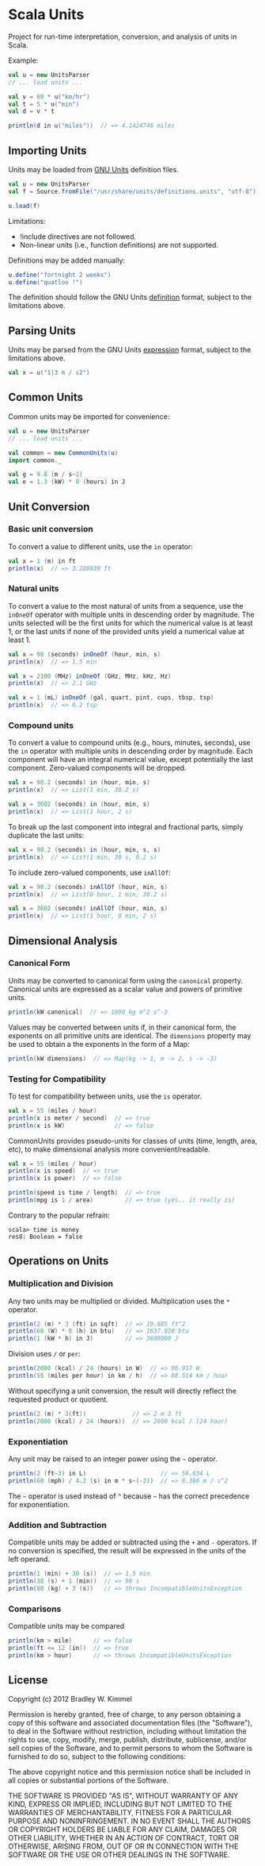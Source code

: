 Scala Units
===========

Project for run-time interpretation, conversion, and analysis of units
in Scala.

Example:

```scala
val u = new UnitsParser
// ... load units ...

val v = 80 * u("km/hr") 
val t = 5 * u("min")
val d = v * t

println(d in u("miles"))  // => 4.1424746 miles
```


Importing Units
---------------

Units may be loaded from [GNU Units](http://www.gnu.org/software/units/)
definition files.

```scala
val u = new UnitsParser
val f = Source.fromFile("/usr/share/units/definitions.units", "utf-8")

u.load(f)
```

Limitations:

  - !include directives are not followed.
  - Non-linear units (i.e., function definitions) are not supported.

Definitions may be added manually:

```scala
u.define("fortnight 2 weeks")
u.define("quatloo !")
```

The definition should follow the GNU Units
[definition](http://www.gnu.org/software/units/manual/units.html#Unit-Definitions)
format, subject to the limitations above.


Parsing Units
-------------

Units may be parsed from the GNU Units
[expression](http://www.gnu.org/software/units/manual/units.html#Unit-Expressions)
format, subject to the limitations above.

```scala
val x = u("1|3 m / s2")
```


Common Units
------------

Common units may be imported for convenience:

```scala
val u = new UnitsParser
// ... load units ...

val common = new CommonUnits(u)
import common._

val g = 9.8 (m / s~2)
val e = 1.3 (kW) * 8 (hours) in J
```


Unit Conversion
---------------

### Basic unit conversion

To convert a value to different units, use the `in` operator:

```scala
val x = 1 (m) in ft 
println(x)  // => 3.280839 ft
```

### Natural units

To convert a value to the most natural of units from a sequence, use
the `inOneOf` operator with multiple units in descending order by
magnitude.  The units selected will be the first units for which the
numerical value is at least 1, or the last units if none of the provided
units yield a numerical value at least 1.

```scala
val x = 90 (seconds) inOneOf (hour, min, s)
println(x)  // => 1.5 min

val x = 2100 (MHz) inOneOf (GHz, MHz, kHz, Hz)
println(x)  // => 2.1 GHz

val x = 1 (mL) inOneOf (gal, quart, pint, cups, tbsp, tsp)
println(x)  // => 0.2 tsp
```

### Compound units

To convert a value to compound units (e.g., hours, minutes, seconds),
use the `in` operator with multiple units in descending order by
magnitude.  Each component will have an integral numerical value, except
potentially the last component.  Zero-valued components will be dropped.

```scala
val x = 90.2 (seconds) in (hour, min, s)
println(x)  // => List(1 min, 30.2 s)

val x = 3602 (seconds) in (hour, min, s)
println(x)  // => List(1 hour, 2 s)
```

To break up the last component into integral and fractional parts,
simply duplicate the last units:

```scala
val x = 90.2 (seconds) in (hour, min, s, s)
println(x)  // => List(1 min, 30 s, 0.2 s)
```

To include zero-valued components, use `inAllOf`:

```scala
val x = 90.2 (seconds) inAllOf (hour, min, s)
println(x)  // => List(0 hour, 1 min, 30.2 s)

val x = 3602 (seconds) inAllOf (hour, min, s)
println(x)  // => List(1 hour, 0 min, 2 s)
```


Dimensional Analysis
--------------------

### Canonical Form

Units may be converted to canonical form using the `canonical` property.
Canonical units are expressed as a scalar value and powers of primitive
units.

```scala
println(kW canonical)  // => 1000 kg m^2 s^-3
```

Values may be converted between units if, in their canonical form, the
exponents on all primitive units are identical.  The `dimensions`
property may be used to obtain a the exponents in the form of a Map:

```scala
println(kW dimensions)  // => Map(kg -> 1, m -> 2, s -> -3)
```

### Testing for Compatibility

To test for compatibility between units, use the `is` operator.

```scala
val x = 55 (miles / hour)
println(x is meter / second)  // => true
println(x is kW)              // => false
```

CommonUnits provides pseudo-units for classes of units (time, length,
area, etc), to make dimensional analysis more convenient/readable.

```scala
val x = 55 (miles / hour)
println(x is speed)  // => true
println(x is power)  // => false

println(speed is time / length)  // => true
println(mpg is 1 / area)         // => true (yes.. it really is)
```

Contrary to the popular refrain:

    scala> time is money
    res8: Boolean = false


Operations on Units
-------------------

### Multiplication and Division

Any two units may be multiplied or divided.  Multiplication uses the `*`
operator.

```scala
println(2 (m) * 3 (ft) in sqft)  // => 19.685 ft^2
println(60 (W) * 8 (h) in btu)   // => 1637.828 btu
println(1 (kW * h) in J)         // => 3600000 J
```

Division uses `/` or `per`:

```scala
println(2000 (kcal) / 24 (hours) in W)  // => 96.917 W
println(55 (miles per hour) in km / h)  // => 88.514 km / hour
```

Without specifying a unit conversion, the result will directly reflect
the requested product or quotient.

```scala
println(2 (m) * 3(ft))             // => 2 m 3 ft
println(2000 (kcal) / 24 (hours))  // => 2000 kcal / (24 hour)
```


### Exponentiation

Any unit may be raised to an integer power using the `~` operator.

```scala
println(2 (ft~3) in L)                     // => 56.634 L
println(60 (mph) / 4.2 (s) in m * s~(-2))  // => 6.386 m / s^2
```

The `~` operator is used instead of `^` because `~` has the correct
precedence for exponentiation.


### Addition and Subtraction

Compatible units may be added or subtracted using the `+` and `-`
operators.  If no conversion is specified, the result will be expressed
in the units of the left operand.

```scala
println(1 (min) + 30 (s))  // => 1.5 min
println(30 (s) + 1 (min))  // => 90 s
println(80 (kg) + 3 (s))   // => throws IncompatibleUnitsException
```


### Comparisons

Compatible units may be compared

```scala
println(km > mile)      // => false
println(ft <= 12 (in))  // => true
println(km > hour)      // => throws IncompatibleUnitsException
```


License
-------

Copyright (c) 2012 Bradley W. Kimmel

Permission is hereby granted, free of charge, to any person
obtaining a copy of this software and associated documentation
files (the "Software"), to deal in the Software without
restriction, including without limitation the rights to use,
copy, modify, merge, publish, distribute, sublicense, and/or sell
copies of the Software, and to permit persons to whom the
Software is furnished to do so, subject to the following
conditions:

The above copyright notice and this permission notice shall be
included in all copies or substantial portions of the Software.

THE SOFTWARE IS PROVIDED "AS IS", WITHOUT WARRANTY OF ANY KIND,
EXPRESS OR IMPLIED, INCLUDING BUT NOT LIMITED TO THE WARRANTIES
OF MERCHANTABILITY, FITNESS FOR A PARTICULAR PURPOSE AND
NONINFRINGEMENT. IN NO EVENT SHALL THE AUTHORS OR COPYRIGHT
HOLDERS BE LIABLE FOR ANY CLAIM, DAMAGES OR OTHER LIABILITY,
WHETHER IN AN ACTION OF CONTRACT, TORT OR OTHERWISE, ARISING
FROM, OUT OF OR IN CONNECTION WITH THE SOFTWARE OR THE USE OR
OTHER DEALINGS IN THE SOFTWARE.

